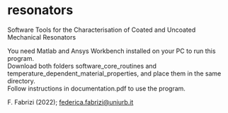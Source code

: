 # resonators
Software Tools for the Characterisation of Coated and Uncoated Mechanical Resonators

You need Matlab and Ansys Workbench installed on your PC to run this program. <br /> 
Download both folders software_core_routines and temperature_dependent_material_properties, and place them in the same directory. <br />
Follow instructions in documentation.pdf to use the program. <br />

F. Fabrizi (2022); federica.fabrizi@uniurb.it
